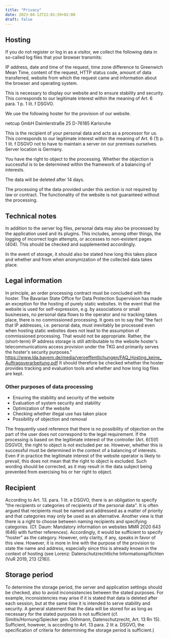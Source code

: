 ```yaml
---
title: "Privacy"
date: 2023-04-12T22:01:59+02:00
draft: false
---
```

## Hosting

If you do not register or log in as a visitor, we collect the following data in so-called log files that your browser transmits:

IP address, date and time of the request, time zone difference to Greenwich Mean Time, content of the request, HTTP status code, amount of data transferred, website from which the request came and information about the browser and operating system.

This is necessary to display our website and to ensure stability and security. This corresponds to our legitimate interest within the meaning of Art. 6 para. 1 p. 1 lit. f DSGVO.

We use the following hoster for the provision of our website.

netcup GmbH
Daimlerstraße 25
D-76185 Karlsruhe

This is the recipient of your personal data and acts as a processor for us. This corresponds to our legitimate interest within the meaning of Art. 6 (1) p. 1 lit. f DSGVO not to have to maintain a server on our premises ourselves. Server location is Germany.

You have the right to object to the processing. Whether the objection is successful is to be determined within the framework of a balancing of interests.

The data will be deleted after 14 days.

The processing of the data provided under this section is not required by law or contract. The functionality of the website is not guaranteed without the processing.

## Technical notes

In addition to the server log files, personal data may also be processed by the application used and its plugins. This includes, among other things, the logging of incorrect login attempts, or accesses to non-existent pages (404). This should be checked and supplemented accordingly.

In the event of storage, it should also be stated how long this takes place and whether and from when anonymization of the collected data takes place.

## Legal information

In principle, an order processing contract must be concluded with the hoster. The Bavarian State Office for Data Protection Supervision has made an exception for the hosting of purely static websites. In the event that the website is used for self-expression, e.g. by associations or small businesses, no personal data flows to the operator and no tracking takes place, there is no commissioned processing. It goes on to say that "the fact that IP addresses, i.e. personal data,
must inevitably be processed even when hosting static websites does not lead to the assumption of commissioned processing. That would not be appropriate. Rather, the (short-term) IP address storage is still attributable to the website hoster's telecommunications access provision under the TKG and primarily serves the hoster's security purposes." https://www.lda.bayern.de/media/veroeffentlichungen/FAQ_Hosting_keine_Auftragsverarbeitung.pdf 
It should therefore be checked whether the hoster provides tracking and evaluation tools and whether and how long log files are kept.

### Other purposes of data processing
- Ensuring the stability and security of the website
- Evaluation of system security and stability
- Optimization of the website
- Checking whether illegal use has taken place
- Possibility of objection and removal

The frequently used reference that there is no possibility of objection on the part of the user does not correspond to the legal requirement. If the processing is based on the legitimate interest of the controller (Art. 6(1)(f) DSGVO), the right to object is not excluded per se. However, whether this is successful must be determined in the context of a balancing of interests. Even if in practice the legitimate interest of the website operator is likely to prevail, this does not mean
that the right to object is excluded. Such wording should be corrected, as it may result in the data subject being prevented from exercising his or her right to object.



## Recipient

According to Art. 13. para. 1 lit. e DSGVO, there is an obligation to specify "the recipients or categories of recipients of the personal data". It is often argued that recipients must be named and addressed as a matter of priority and that categories may only be used as an alternative. Another view is that there is a right to choose between naming recipients and specifying categories. (Cf. Daum: Mandatory information on websites MMR 2020 643 (646) with further references). Accordingly, it
would be sufficient to specify "hoster" as the category. However, only clarity, if any, speaks in favor of this view. However, it is more in line with the purpose of the provision to state the name and address, especially since this is already known in the context of hosting (see Lorenz: Datenschutzrechtliche Informationspflichten (VuR 2019, 213 (216)).

## Storage period

To determine the storage period, the server and application settings should be checked, also to avoid inconsistencies between the stated purposes. For example, inconsistencies may arise if it is stated that data is deleted after each session, but at the same time it is intended to serve stability and security. A general statement that the data will be stored for as long as necessary for the stated purposes is not sufficient (cf. Simitis/Hornung/Spiecker gen. Döhmann, Datenschutzrecht,
Art. 13 Rn 15). Sufficient, however, is according to Art. 13 para. 2 lit a. DSGVO, the specification of criteria for determining the storage period is sufficient.)

